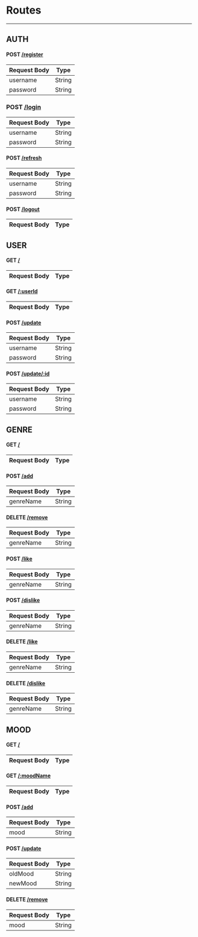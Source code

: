 # Routes
---
## AUTH
#### POST [/register](https://mood-io.herokuapp.com/auth/register)
Request Body | Type
--- | ---
username | String
password | String

### POST [/login](https://mood-io.herokuapp.com/auth/login)
Request Body | Type
--- | ---
username | String
password | String

#### POST [/refresh](https://mood-io.herokuapp.com/auth/refresh)
Request Body | Type
--- | ---
username | String
password | String

#### POST [/logout](https://mood-io.herokuapp.com/auth/refresh)
Request Body | Type
--- | ---

## USER
#### GET [/](https://mood-io.herokuapp.com/user/)
Request Body | Type
--- | ---

#### GET [/:userId](https://mood-io.herokuapp.com/user/0)
Request Body | Type
--- | ---

#### POST [/update](https://mood-io.herokuapp.com/user/update)
Request Body | Type
--- | ---
username | String
password | String

#### POST [/update/:id](https://mood-io.herokuapp.com/user/update/0)
Request Body | Type
--- | ---
username | String
password | String

## GENRE
#### GET [/](https://mood-io.herokuapp.com/genre/)
Request Body | Type
--- | ---

#### POST [/add](https://mood-io.herokuapp.com/genre/add)
Request Body | Type
--- | ---
genreName | String

#### DELETE [/remove](https://mood-io.herokuapp.com/genre/remove)
Request Body | Type
--- | ---
genreName | String

#### POST [/like](https://mood-io.herokuapp.com/genre/like)
Request Body | Type
--- | ---
genreName | String

#### POST [/dislike](https://mood-io.herokuapp.com/genre/dislike)
Request Body | Type
--- | ---
genreName | String

#### DELETE [/like](https://mood-io.herokuapp.com/genre/like)
Request Body | Type
--- | ---
genreName | String

#### DELETE [/dislike](https://mood-io.herokuapp.com/genre/dislike)
Request Body | Type
--- | ---
genreName | String

## MOOD
#### GET [/](https://mood-io.herokuapp.com/mood/)
Request Body | Type
--- | ---

#### GET [/:moodName](https://mood-io.herokuapp.com/mood/0)
Request Body | Type
--- | ---

#### POST [/add](https://mood-io.herokuapp.com/mood/add)
Request Body | Type
--- | ---
mood | String

#### POST [/update](https://mood-io.herokuapp.com/mood/update)
Request Body | Type
--- | ---
oldMood | String
newMood | String

#### DELETE [/remove](https://mood-io.herokuapp.com/mood/remove)
Request Body | Type
--- | ---
mood | String